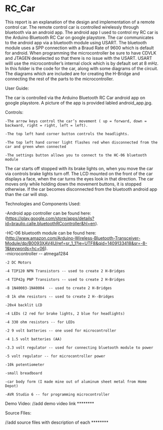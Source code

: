 RC_Car
======

This report is an explanation of the design and implementation of a remote control car. The remote control car is controlled wirelessly through bluetooth via an android app. The android app I used to control my RC car is the Arduino Bluetooth RC Car on google playstore. The car communicates to the android app via a bluetooth module using USART. 
The bluetooth module uses a SPP connection with a Braud Rate of 9600 which is default for android. When programming the microcontroller be sure to have CDVLK and JTAGEN deselected so that there is no issue with the USART. USART willl use the microcontroller’s internal clock which is by default set at 8 mHz.
In this folder is the code for the car, along with some diagrams of the circuit. The diagrams which are included are for creating the H-Bridge and connecting the rest of the parts to the microcontroller. 




User Guide:

The car is controlled via the Arduino Bluetooth RC Car android app on google playstore. A picture of the app is provided labled android_app.jpg.


Controls:

	-The arrow keys control the car’s movement ( up = forward, down = backward, right = right, left = left). 
	 	
	-The top left hand corner button controls the headlights.
		
	-The top left hand corner light flashes red when disconnected from the car and green when connected
		
	-The settings button allows you to connect to the HC-06 bluetooth module


The car starts off stopped with its brake lights on, when you move the car via controls brake lights turn off. The LCD mounted on the front of the car displays a face, when the car turns the eyes look in that direction. The car moves only while holding down the movement buttons, it is stopped otherwise. If the car becomes disconnected from the bluetooth android app than the car will stop.





Technologies and Components Used:

-Android app controller can be found here: (https://play.google.com/store/apps/details?id=braulio.calle.bluetoothRCcontroller&hl=en). 

-HC-06 bluetooth module can be found here: (http://www.amazon.com/Arduino-Wireless-Bluetooth-Transceiver-Module/dp/B0093XAV4U/ref=sr_1_1?ie=UTF8&qid=1409133418&sr=-8-1&keywords=hc+06).	
	-microcontroller -- atmega1284
	
	-2 DC Motors
	
	-4 TIP120 NPN Transistors -- used to create 2 H-Bridges
	
	-4 TIP42g PNP Transistors -- used to create 2 H-Bridges
	
	-8 1N40003-1N40004  -- used to create 2 H-Bridges
	
	-8 1k ohm resistors -- used to create 2 H--Bridges
	
	-20x4 backlit LCD 
	
	-4 LEDs (2 red for brake lights, 2 blue for headlights)
	
	-4 330 ohm resistors -- for LEDs
	
	-2 9 volt batteries -- one used for microcontroller
	
	-4 1.5 volt batteries (AA)
	
	-3.3 volt regulator -- used for connecting bluetooth module to power
	
	-5 volt regulator -- for microcontroller power
	
	-10k potentiometer
	
	-small breadboard
	
	-car body form (I made mine out of aluminum sheet metal from Home Depot)
	
	-AVR Studio 6 -- for programming microcontroller





Demo Video:
//add demo video link ********




Source FIles:

//add source files with description of each ********
